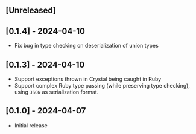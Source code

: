 ## [Unreleased]

## [0.1.4] - 2024-04-10

- Fix bug in type checking on deserialization of union types

## [0.1.3] - 2024-04-10

- Support exceptions thrown in Crystal being caught in Ruby
- Support complex Ruby type passing (while preserving type checking), using `JSON` as serialization format.

## [0.1.0] - 2024-04-07

- Initial release
